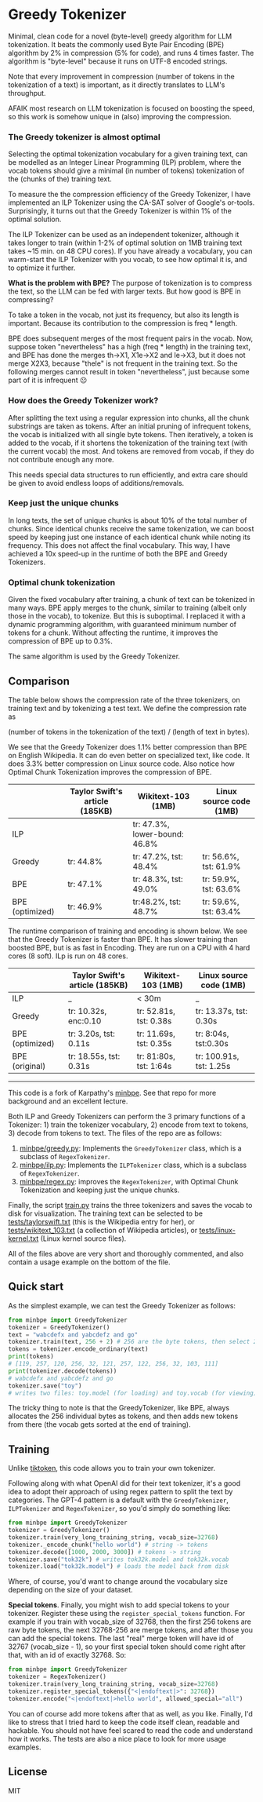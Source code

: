# Greedy Tokenizer
Minimal, clean code for a novel (byte-level) greedy algorithm for LLM tokenization. It beats the commonly used Byte Pair Encoding (BPE) algorithm by 2% in compression (5% for code), and runs 4 times faster.
The algorithm is "byte-level" because it runs on UTF-8 encoded strings.

Note that every improvement in compression (number of tokens in the tokenization of a text) is important, as it directly translates to  LLM's throughput.

AFAIK most research on LLM tokenization is focused on boosting the speed, so this work is somehow unique in (also) improving the compression.

### The Greedy tokenizer is almost optimal

Selecting the optimal tokenization vocabulary for a given training text, can be modelled as an Integer Linear Programming (ILP) problem, where the vocab tokens should give a minimal (in number of tokens) tokenization of the (chunks of the) training text.

To measure the the compression efficiency of the Greedy Tokenizer, I have implemented an ILP Tokenizer using the CA-SAT solver of Google's or-tools. Surprisingly, it turns out that the Greedy Tokenizer is within 1% of the optimal solution.

The ILP Tokenizer can be used as an independent tokenizer, although it takes longer to train (within 1-2% of optimal solution on 1MB training text takes ~15 min. on 48 CPU cores). If you have already a vocabulary, you can warm-start the ILP Tokenizer with you vocab, to see how optimal it is, and to optimize it further.

**What is the problem with BPE?**
The purpose of tokenization is to compress the text, so the LLM can be fed with larger texts. But how good is BPE in compressing?

To take a token in the vocab, not just its frequency, but also its length is important. Because its contribution to the compression is freq * length.

BPE does subsequent merges of the most frequent pairs in the vocab. Now, suppose token "nevertheless" has a high (freq * length) in the training text, and BPE has done the merges th->X1, X1e->X2 and le->X3, but it does not merge X2X3, because "thele" is not frequent in the training text. So the following merges cannot result in token "nevertheless", just because some part of it is infrequent ☹️


### How does the Greedy Tokenizer work?
After splitting the text using a regular expression into chunks, all the chunk substrings are taken as tokens. After an initial pruning of infrequent tokens, the vocab is initialized with all single byte tokens. Then iteratively, a token is added to the vocab, if it shortens the tokenization of the training text (with the current vocab) the most. And tokens are removed from vocab, if they do not contribute enough any more.

This needs special data structures to run efficiently, and extra care should be given to avoid endless loops of additions/removals.

### Keep just the unique chunks
In long texts, the set of unique chunks is about 10% of the total number of chunks. Since identical chunks receive the same tokenization, we can boost speed by keeping just one instance of each identical chunk while noting its frequency. This does not affect the final vocabulary. This way, I have achieved a 10x speed-up in the runtime of both the BPE and Greedy Tokenizers.

### Optimal chunk tokenization
Given the fixed vocabulary after training, a chunk of text can be tokenized in many ways. BPE apply merges to the chunk, similar to training (albeit only those in the vocab), to tokenize. But this is suboptimal. I replaced it with a dynamic programming algorithm, with guaranteed minimum number of tokens for a chunk. Without affecting the runtime, it improves the compression of BPE up to 0.3%.

The same algorithm is used by the Greedy Tokenizer.

## Comparison

The table below shows the compression rate of the three tokenizers, on training text and by tokenizing a test text. We define the compression rate as

(number of tokens in the tokenization of the text) / (length of text in bytes).

We see that the Greedy Tokenizer does 1.1% better compression than BPE on English Wikipedia. It can do even better on specialized text, like code. It does 3.3% better compression on Linux source code.
Also notice how Optimal Chunk Tokenization improves the compression of BPE.

|          | Taylor Swift's article (185KB)| Wikitext-103 (1MB) | Linux source code (1MB)|
|----------|--------------|---------------------|------------------------|
| ILP      |     | tr: 47.3%, lower-bound: 46.8%  |       |
| Greedy   | tr: 44.8%   | tr: 47.2%, tst: 48.4%   | tr: 56.6%, tst: 61.9%|
| BPE      | tr: 47.1%   | tr: 48.3%, tst: 49.0%   | tr: 59.9%, tst: 63.6% |
| BPE (optimized)     | tr: 46.9% | tr:48.2%, tst: 48.7% | tr: 59.6%, tst: 63.4% |

The runtime comparison of training and encoding is shown below. We see that the Greedy Tokenizer is faster than BPE. It has slower training than boosted BPE, but is as fast in Encoding. They are run on a CPU with 4 hard cores (8 soft). ILp is run on 48 cores.

|          | Taylor Swift's article (185KB)| Wikitext-103 (1MB) | Linux source code (1MB)|
|----------|--------------|---------------------|------------------------|
| ILP      | _  | < 30m   | _ |
| Greedy   | tr: 10.32s, enc:0.10 | tr: 52.81s, tst: 0.38s  | tr: 13.37s, tst: 0.30s |
| BPE (optimized)| tr: 3.20s, tst: 0.11s | tr: 11.69s, tst: 0.35s | tr: 8:04s, tst:0.30s |
| BPE (original)| tr: 18.55s, tst: 0.31s    | tr: 81:80s, tst: 1:64s   | tr: 100.91s, tst: 1.25s |

---
This code is a fork of Karpathy's [minbpe](https://github.com/karpathy/minbpe). See that repo for more background and an excellent lecture.

Both ILP and Greedy Tokenizers can perform the 3 primary functions of a Tokenizer: 1) train the tokenizer vocabulary, 2) encode from text to tokens, 3) decode from tokens to text.
The files of the repo are as follows:

1. [minbpe/greedy.py](minbpe/greedy.py): Implements the `GreedyTokenizer` class, which is a subclass of `RegexTokenizer`.
2. [minbpe/ilp.py](minbpe/ilp.py): Implements the `ILPTokenizer` class, which is a subclass of `RegexTokenizer`.
3. [minbpe/regex.py](minbpe/regex.py): improves the `RegexTokenizer`, with Optimal Chunk Tokenization and keeping just the unique chunks.

Finally, the script [train.py](train.py) trains the three tokenizers and saves the vocab to disk for visualization. The training text can be selected to be [tests/taylorswift.txt](tests/taylorswift.txt) (this is the Wikipedia entry for her), or [tests/wikitext_103.txt](tests/wikitext_103.txt) (a collection of Wikipedia articles), or [tests/linux-kernel.txt](tests/linux-kernel.txt) (Linux kernel source files).

All of the files above are very short and thoroughly commented, and also contain a usage example on the bottom of the file.

## Quick start
As the simplest example, we can test the Greedy Tokenizer as follows:

```python
from minbpe import GreedyTokenizer
tokenizer = GreedyTokenizer()
text = "wabcdefx and yabcdefz and go"
tokenizer.train(text, 256 + 2) # 256 are the byte tokens, then select 2 tokens
tokens = tokenizer.encode_ordinary(text)
print(tokens)
# [119, 257, 120, 256, 32, 121, 257, 122, 256, 32, 103, 111]
print(tokenizer.decode(tokens))
# wabcdefx and yabcdefz and go
tokenizer.save("toy")
# writes two files: toy.model (for loading) and toy.vocab (for viewing)
```

The tricky thing to note is that the GreedyTokenizer, like BPE, always allocates the 256 individual bytes as tokens, and then adds new tokens from there (the vocab gets sorted at the end of training).


## Training
Unlike [tiktoken](https://github.com/openai/tiktoken), this code allows you to train your own tokenizer.

Following along with what OpenAI did for their text tokenizer, it's a good idea to adopt their approach of using regex pattern to split the text by categories. The GPT-4 pattern is a default with the `GreedyTokenizer`, `ILPTokenizer` and `RegexTokenizer`, so you'd simply do something like:

```python
from minbpe import GreedyTokenizer
tokenizer = GreedyTokenizer()
tokenizer.train(very_long_training_string, vocab_size=32768)
tokenizer._encode_chunk("hello world") # string -> tokens
tokenizer.decode([1000, 2000, 3000]) # tokens -> string
tokenizer.save("tok32k") # writes tok32k.model and tok32k.vocab
tokenizer.load("tok32k.model") # loads the model back from disk
```

Where, of course, you'd want to change around the vocabulary size depending on the size of your dataset.

**Special tokens**. Finally, you might wish to add special tokens to your tokenizer. Register these using the `register_special_tokens` function. For example if you train with vocab_size of 32768, then the first 256 tokens are raw byte tokens, the next 32768-256 are merge tokens, and after those you can add the special tokens. The last "real" merge token will have id of 32767 (vocab_size - 1), so your first special token should come right after that, with an id of exactly 32768. So:

```python
from minbpe import GreedyTokenizer
tokenizer = RegexTokenizer()
tokenizer.train(very_long_training_string, vocab_size=32768)
tokenizer.register_special_tokens({"<|endoftext|>": 32768})
tokenizer.encode("<|endoftext|>hello world", allowed_special="all")
```

You can of course add more tokens after that as well, as you like. Finally, I'd like to stress that I tried hard to keep the code itself clean, readable and hackable. You should not have feel scared to read the code and understand how it works. The tests are also a nice place to look for more usage examples.

## License
MIT
